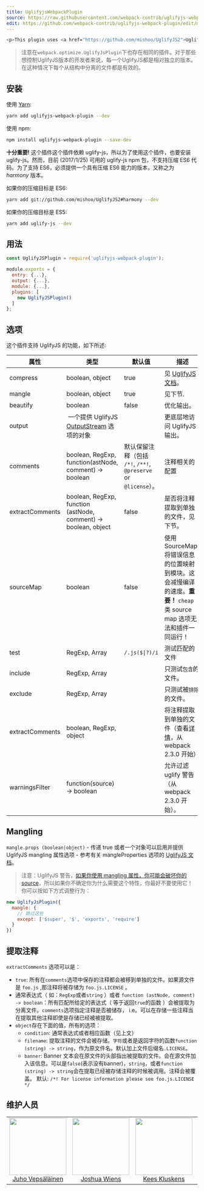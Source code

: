 ```yaml
---
title: UglifyjsWebpackPlugin
source: https://raw.githubusercontent.com/webpack-contrib/uglifyjs-webpack-plugin/master/README.md
edit: https://github.com/webpack-contrib/uglifyjs-webpack-plugin/edit/master/README.md
---
```


```bash
<p>This plugin uses <a href="https://github.com/mishoo/UglifyJS2">UglifyJS</a> to minify your JavaScript.<p>
```
>注意在`webpack.optimize.UglifyJsPlugin`下也存在相同的插件。对于那些想控制UglifyJS版本的开发者来说，每一个UglifyJS都是相对独立的版本。在这种情况下每个从结构中分离的文件都是有效的。

## 安装

使用 [Yarn](https://yarnpkg.com):

```bash
yarn add uglifyjs-webpack-plugin --dev
```

使用 npm:

```bash
npm install uglifyjs-webpack-plugin --save-dev
```

**十分重要!** 这个插件这个插件依赖 uglify-js，所以为了使用这个插件，也要安装 uglify-js。然而，目前 (2017/1/25) 可用的 uglify-js npm 包，不支持压缩 ES6 代码。为了支持 ES6，必须提供一个具有压缩 ES6 能力的版本，又称之为 _harmony_ 版本。

如果你的压缩目标是 ES6:

```bash
yarn add git://github.com/mishoo/UglifyJS2#harmony --dev
```

如果你的压缩目标是 ES5:

```bash
yarn add uglify-js --dev
```

## 用法

```javascript
const UglifyJSPlugin = require('uglifyjs-webpack-plugin');

module.exports = {
  entry: {...},
  output: {...},
  module: {...},
  plugins: [
    new UglifyJSPlugin()
  ]
};
```

## 选项

这个插件支持 UglifyJS 的功能，如下所述:

| 属性 | 类型 | 默认值 | 描述 |
| --- | --- | --- | --- |
| compress | boolean, object | true | 见 [UglifyJS 文档](http://lisperator.net/uglifyjs/compress)。 |
| mangle | boolean, object | true | 见下节. |
| beautify | boolean | false | 优化输出。 |
| output | 一个提供 UglifyJS [OutputStream](https://github.com/mishoo/UglifyJS2/blob/master/lib/output.js) 选项的对象 | | 更底层地访问 UglifyJS 输出。 |
| comments | boolean, RegExp, function(astNode, comment) -> boolean | 默认保留注释（包括 `/*!`, `/**!`, `@preserve` or `@license`）。 | 注释相关的配置 |
| extractComments | boolean, RegExp, function (astNode, comment) -> boolean, object | false | 是否将注释提取到单独的文件，见下节。 |
| sourceMap | boolean | false | 使用 SourceMaps 将错误信息的位置映射到模块。这会减慢编译的速度。**重要！** `cheap` 类 source map 选项无法和插件一同运行！ |
| test | RegExp, Array<RegExp> | <code>/\.js($&#124;\?)/i</code> | 测试匹配的文件 |
| include | RegExp, Array<RegExp> | | 只测试`包含`的文件。 |
| exclude | RegExp, Array<RegExp> | | 只测试被`排除`的文件。 |
| extractComments | boolean, RegExp, object | | 将注释提取到单独的文件（查看[详情](https://github.com/webpack/webpack/commit/71933e979e51c533b432658d5e37917f9e71595a)，从 webpack 2.3.0 开始） |
| warningsFilter | function(source) -> boolean | | 允许过滤 uglify 警告（从 webpack 2.3.0 开始）。 |

## Mangling

`mangle.props (boolean|object)` - 传递 true 或者一个对象可以启用并提供 UglifyJS mangling 属性选项 - 参考有关 mangleProperties 选项的 [UglifyJS 文档](https://github.com/mishoo/UglifyJS2#mangleproperties-options)。

> 注意：UglifyJS 警告，[如果你使用 mangling 属性，你可能会破坏你的 source](https://github.com/mishoo/UglifyJS2#mangling-property-names---mangle-props)，所以如果你不确定你为什么需要这个特性，你最好不要使用它！你可以按如下方式调整行为：

```javascript
new UglifyJsPlugin({
  mangle: {
    // 跳过这些
    except: ['$super', '$', 'exports', 'require']
  }
})
```

## 提取注释

`extractComments` 选项可以是：
- `true`: 所有在`comments`选项中保存的注释都会被移到单独的文件。如果源文件是 `foo.js` ,那注释将被存储为 `foo.js.LICENSE` 。
- 通常表达式（ 如：`RegExp`或者`string` ）或者 `function (astNode, comment) -> boolean`：所有匹配所给定的表达式（ 等于返回`true`的函数 ）会被提取为分离文件。`comments`选项指定注释是否被储存， i.e。可以在存储一些注释当在提取其他注释即使是存储已经被被提取。
- `object`存在下面的值，所有的选项：
  - `condition`: 通常表达式或者相应函数（见上文）
  - `filename`: 提取注释的文件会被存储。`字符`或者是返回字符的函数`function (string) -> string`，作为原文件名。默认加上文件后缀名`.LICENSE`。
  - `banner`: Banner 文本会在原文件的头部指出被提取的文件。会在源文件加入该信息。可以是`false`(表示没有banner)，`string`，或者`function (string) -> string`会在提取已经被存储注释的时候被调用。注释会被覆盖。
默认: `/*! For license information please see foo.js.LICENSE */`


## 维护人员

<table>
  <tbody>
    <tr>
      <td align="center">
        <img width="150" height="150"
        src="https://avatars3.githubusercontent.com/u/166921?v=3&s=150">
        </br>
        <a href="https://github.com/bebraw">Juho Vepsäläinen</a>
      </td>
      <td align="center">
        <img width="150" height="150"
        src="https://avatars2.githubusercontent.com/u/8420490?v=3&s=150">
        </br>
        <a href="https://github.com/d3viant0ne">Joshua Wiens</a>
      </td>
      <td align="center">
        <img width="150" height="150"
        src="https://avatars3.githubusercontent.com/u/533616?v=3&s=150">
        </br>
        <a href="https://github.com/SpaceK33z">Kees Kluskens</a>
      </td>
      <td align="center">
        <img width="150" height="150"
        src="https://avatars3.githubusercontent.com/u/3408176?v=3&s=150">
        </br>
        <a href="https://github.com/TheLarkInn">Sean Larkin</a>
      </td>
    </tr>
  <tbody>
</table>


[npm]: https://img.shields.io/npm/v/uglifyjs-webpack-plugin.svg
[npm-url]: https://npmjs.com/package/uglifyjs-webpack-plugin

[deps]: https://david-dm.org/webpack-contrib/uglifyjs-webpack-plugin.svg
[deps-url]: https://david-dm.org/webpack-contrib/uglifyjs-webpack-plugin

[chat]: https://img.shields.io/badge/gitter-webpack%2Fwebpack-brightgreen.svg
[chat-url]: https://gitter.im/webpack/webpack

[test]: https://secure.travis-ci.org/webpack-contrib/uglifyjs-webpack-plugin.svg
[test-url]: http://travis-ci.org/webpack-contrib/uglifyjs-webpack-plugin

[cover]: https://codecov.io/gh/webpack-contrib/uglifyjs-webpack-plugin/branch/master/graph/badge.svg
[cover-url]: https://codecov.io/gh/webpack-contrib/uglifyjs-webpack-plugin

[quality]: https://www.bithound.io/github/webpack-contrib/uglifyjs-webpack-plugin/badges/score.svg
[quality-url]: https://www.bithound.io/github/webpack-contrib/uglifyjs-webpack-plugin
